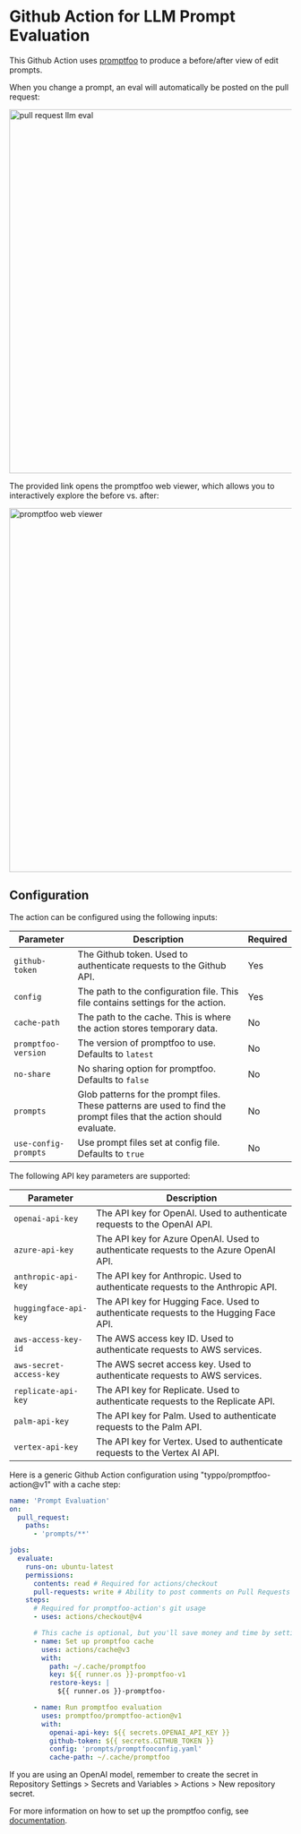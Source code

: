 # Github Action for LLM Prompt Evaluation

This Github Action uses [promptfoo](https://www.promptfoo.dev) to produce a before/after view of edit prompts.

When you change a prompt, an eval will automatically be posted on the pull request:

<img width="650" alt="pull request llm eval" src="https://github.com/typpo/promptfoo-action/assets/310310/ec75fb39-c6b1-4395-9e41-6d66a7bf8657"/>

The provided link opens the promptfoo web viewer, which allows you to interactively explore the before vs. after:

<img width="650" alt="promptfoo web viewer" src="https://github.com/typpo/promptfoo-action/assets/310310/d0ef0497-0c1a-4886-b115-1ee92680891b"/>

## Configuration

The action can be configured using the following inputs:

| Parameter            | Description                                                                                                           | Required |
| -------------------- | --------------------------------------------------------------------------------------------------------------------- | -------- |
| `github-token`       | The Github token. Used to authenticate requests to the Github API.                                                    | Yes      |
| `config`             | The path to the configuration file. This file contains settings for the action.                                       | Yes      |
| `cache-path`         | The path to the cache. This is where the action stores temporary data.                                                | No       |
| `promptfoo-version`  | The version of promptfoo to use. Defaults to `latest`                                                                 | No       |
| `no-share`           | No sharing option for promptfoo. Defaults to `false`                                                                  | No       |
| `prompts`            | Glob patterns for the prompt files. These patterns are used to find the prompt files that the action should evaluate. | No       |
| `use-config-prompts` | Use prompt files set at config file. Defaults to `true`                                                               | No       |

The following API key parameters are supported:

| Parameter               | Description                                                                          |
| ----------------------- | ------------------------------------------------------------------------------------ |
| `openai-api-key`        | The API key for OpenAI. Used to authenticate requests to the OpenAI API.             |
| `azure-api-key`         | The API key for Azure OpenAI. Used to authenticate requests to the Azure OpenAI API. |
| `anthropic-api-key`     | The API key for Anthropic. Used to authenticate requests to the Anthropic API.       |
| `huggingface-api-key`   | The API key for Hugging Face. Used to authenticate requests to the Hugging Face API. |
| `aws-access-key-id`     | The AWS access key ID. Used to authenticate requests to AWS services.                |
| `aws-secret-access-key` | The AWS secret access key. Used to authenticate requests to AWS services.            |
| `replicate-api-key`     | The API key for Replicate. Used to authenticate requests to the Replicate API.       |
| `palm-api-key`          | The API key for Palm. Used to authenticate requests to the Palm API.                 |
| `vertex-api-key`        | The API key for Vertex. Used to authenticate requests to the Vertex AI API.          |

Here is a generic Github Action configuration using "typpo/promptfoo-action@v1" with a cache step:

```yaml
name: 'Prompt Evaluation'
on:
  pull_request:
    paths:
      - 'prompts/**'

jobs:
  evaluate:
    runs-on: ubuntu-latest
    permissions:
      contents: read # Required for actions/checkout
      pull-requests: write # Ability to post comments on Pull Requests
    steps:
      # Required for promptfoo-action's git usage
      - uses: actions/checkout@v4

      # This cache is optional, but you'll save money and time by setting it up!
      - name: Set up promptfoo cache
        uses: actions/cache@v3
        with:
          path: ~/.cache/promptfoo
          key: ${{ runner.os }}-promptfoo-v1
          restore-keys: |
            ${{ runner.os }}-promptfoo-

      - name: Run promptfoo evaluation
        uses: promptfoo/promptfoo-action@v1
        with:
          openai-api-key: ${{ secrets.OPENAI_API_KEY }}
          github-token: ${{ secrets.GITHUB_TOKEN }}
          config: 'prompts/promptfooconfig.yaml'
          cache-path: ~/.cache/promptfoo
```

If you are using an OpenAI model, remember to create the secret in Repository Settings > Secrets and Variables > Actions > New repository secret.

For more information on how to set up the promptfoo config, see [documentation](https://promptfoo.dev/docs/getting-started).
